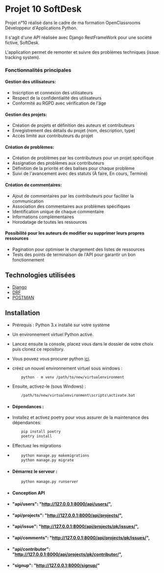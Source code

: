 # Projet 10 SoftDesk

Projet n°10 réalisé dans le cadre de ma formation OpenClassrooms Développeur d'Applications Python.

Il s'agit d'une API réalisée avec Django RestFrameWork pour une société fictive, SoftDesk.

L'application permet de remonter et suivre des problèmes techniques (issue tracking system).

### Fonctionnalités principales

#### Gestion des utilisateurs:

* Inscription et connexion des utilisateurs
* Respect de la confidentialité des utilisateurs
* Conformité au RGPD avec vérification de l'âge

#### Gestion des projets:

* Création de projets et définition des auteurs et contributeurs
* Enregistrement des détails du projet (nom, description, type)
* Accès limité aux contributeurs du projet

#### Création de problèmes:

* Création de problèmes par les contributeurs pour un projet spécifique
* Assignation des problèmes aux contributeurs
* Définition de la priorité et des balises pour chaque problème
* Suivi de l'avancement avec des statuts (À faire, En cours, Terminé)

#### Création de commentaires:

* Ajout de commentaires par les contributeurs pour faciliter la communication
* Association des commentaires aux problèmes spécifiques
* Identification unique de chaque commentaire
* Informations complémentaires
* Horodatage de toutes les ressources

#### Possibilité pour les auteurs de modifier ou supprimer leurs propres ressources

* Pagination pour optimiser le chargement des listes de ressources
* Tests des points de terminaison de l'API pour garantir un bon fonctionnement

## Technologies utilisées
* [Django](https://www.djangoproject.com/)
* [DRF](https://wwww.django-rest-framework.org/)
* [POSTMAN](https://www.postman.com/)

## Installation
* Prérequis : Python 3.x installé sur votre système
* Un environnement virtuel Python activé.

* Lancez ensuite la console, placez vous dans le dossier de votre choix puis clonez ce repository.
* Vous pouvez vous procurer python [ici](https://www.python.org").
* créez un nouvel environnement virtuel sous windows :
    ```bash
        python - m venv /path/to/new/virtualenvironment
     ```
* Ensuite, activez-le (sous Windows) :
    ```bash
        /path/to/new/virtualenvironment\scripts\activate.bat
    ```

* #### Dépendances :
 * Installez et activez poetry pour vous assurer de la maintenance des dépendances:

    ```bash
        pip install poetry
        poetry install
    ```
* Effectuez les migrations
* 
   ```bash
       python manage.py makemigrations
       python manage.py migrate
   ```

* #### Démarrez le serveur :
    ```bash
        python manage.py runserver
    ```
* #### Conception API

* #### "api/users": "http://127.0.0.1:8000/api/users/",
* #### "api/projects": "http://127.0.0.1:8000/api/projects/",
* #### "api/issue": "http://127.0.0.1:8000/api/projects/pk/issues/",
* #### "api/comments": "http://127.0.0.1:8000/api/projects/pk/issues/",
* #### "api/contributor": "http://127.0.0.1:8000/api/projects/pk/contributor/",
* #### "signup": "http://127.0.0.1:8000/signup/"
